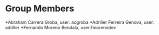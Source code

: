 # Group Members
*Abraham Carrera Groba, user: acgroba
*Adriller Ferreira Genova, user: adriller
*Fernando Moreno Bendala, user:fmorenodev

